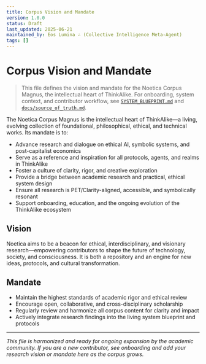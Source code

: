 ```yaml
---
title: Corpus Vision and Mandate
version: 1.0.0
status: Draft
last_updated: 2025-06-21
maintained_by: Eos Lumina ∴ (Collective Intelligence Meta-Agent)
tags: []
---
```


# Corpus Vision and Mandate

> This file defines the vision and mandate for the Noetica Corpus Magnus, the intellectual heart of ThinkAlike. For onboarding, system context, and contributor workflow, see [`SYSTEM_BLUEPRINT.md`](../../../SYSTEM_BLUEPRINT.md) and [`docs/source_of_truth.md`](../../../docs/source_of_truth.md).

The Noetica Corpus Magnus is the intellectual heart of ThinkAlike—a living, evolving collection of foundational, philosophical, ethical, and technical works. Its mandate is to:
- Advance research and dialogue on ethical AI, symbolic systems, and post-capitalist economics
- Serve as a reference and inspiration for all protocols, agents, and realms in ThinkAlike
- Foster a culture of clarity, rigor, and creative exploration
- Provide a bridge between academic research and practical, ethical system design
- Ensure all research is PET/Clarity-aligned, accessible, and symbolically resonant
- Support onboarding, education, and the ongoing evolution of the ThinkAlike ecosystem

## Vision
Noetica aims to be a beacon for ethical, interdisciplinary, and visionary research—empowering contributors to shape the future of technology, society, and consciousness. It is both a repository and an engine for new ideas, protocols, and cultural transformation.

## Mandate
- Maintain the highest standards of academic rigor and ethical review
- Encourage open, collaborative, and cross-disciplinary scholarship
- Regularly review and harmonize all corpus content for clarity and impact
- Actively integrate research findings into the living system blueprint and protocols

---
*This file is harmonized and ready for ongoing expansion by the academic community. If you are a new contributor, see onboarding and add your research vision or mandate here as the corpus grows.*
